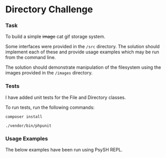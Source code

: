 # Directory Challenge

### Task
To build a simple ~~image~~ cat gif storage system.

Some interfaces were provided in the `/src` directory. The solution
should implement each of these and provide usage examples which may be run
from the command line.

The solution should demonstrate manipulation of the filesystem using the 
images provided in the `/images` directory.


### Tests
I have added unit tests for the File and Directory classes. 

To run tests, run the following commands:

```
composer install

./vendor/bin/phpunit
```

### Usage Examples
The below examples have been run using PsySH REPL.

